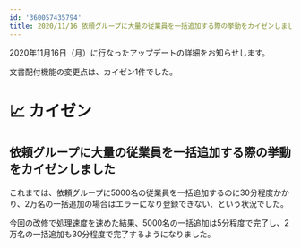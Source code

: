 ```yaml
---
id: '360057435794'
title: 2020/11/16 依頼グループに大量の従業員を一括追加する際の挙動をカイゼンしました
---
```

2020年11月16日（月）に行なったアップデートの詳細をお知らせします。

文書配付機能の変更点は、カイゼン1件でした。

# 📈 カイゼン

## 依頼グループに大量の従業員を一括追加する際の挙動をカイゼンしました

これまでは、依頼グループに5000名の従業員を一括追加するのに30分程度かかり、2万名の一括追加の場合はエラーになり登録できない、という状況でした。

今回の改修で処理速度を速めた結果、5000名の一括追加は5分程度で完了し、2万名の一括追加も30分程度で完了するようになりました。
